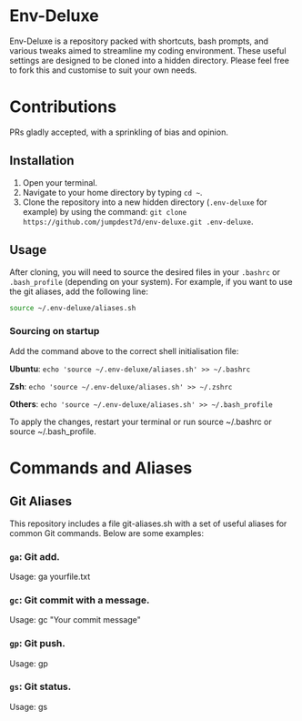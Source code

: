 # Env-Deluxe

Env-Deluxe is a repository packed with shortcuts, bash prompts, and various tweaks aimed to streamline my coding environment. These useful settings are designed to be cloned into a hidden directory. Please feel free to fork this and customise to suit your own needs.

# Contributions

PRs gladly accepted, with a sprinkling of bias and opinion.

## Installation

1. Open your terminal.
2. Navigate to your home directory by typing `cd ~`.
3. Clone the repository into a new hidden directory (`.env-deluxe` for example) by using the command: `git clone https://github.com/jumpdest7d/env-deluxe.git .env-deluxe`.

## Usage

After cloning, you will need to source the desired files in your `.bashrc` or `.bash_profile` (depending on your system). For example, if you want to use the git aliases, add the following line:

```bash
source ~/.env-deluxe/aliases.sh
```

### Sourcing on startup

Add the command above to the correct shell initialisation file:

**Ubuntu**: ```echo 'source ~/.env-deluxe/aliases.sh' >> ~/.bashrc```

**Zsh**: ```echo 'source ~/.env-deluxe/aliases.sh' >> ~/.zshrc```

**Others**: ```echo 'source ~/.env-deluxe/aliases.sh' >> ~/.bash_profile```

To apply the changes, restart your terminal or run source ~/.bashrc or source ~/.bash_profile.

# Commands and Aliases

## Git Aliases
This repository includes a file git-aliases.sh with a set of useful aliases for common Git commands. Below are some examples:

### ```ga```: Git add.
Usage: ga yourfile.txt

### ```gc```: Git commit with a message.
Usage: gc "Your commit message"

### ```gp```: Git push.
Usage: gp

### ```gs```: Git status.
Usage: gs

